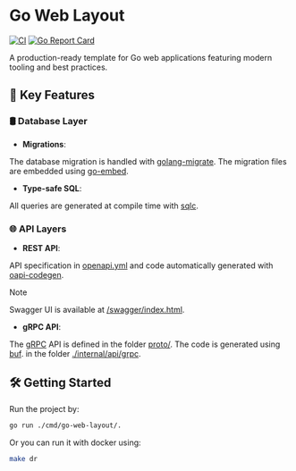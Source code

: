 # Go Web Layout

[![CI](https://github.com/manuelarte/go-web-layout/actions/workflows/ci.yml/badge.svg)](https://github.com/manuelarte/go-web-layout/actions/workflows/ci.yml)
[![Go Report Card](https://goreportcard.com/badge/github.com/manuelarte/go-web-layout)](https://goreportcard.com/report/github.com/manuelarte/go-web-layout)

A production-ready template for Go web applications featuring modern tooling and best practices.

## 🚀 Key Features

### 🛢 Database Layer

- **Migrations**:

The database migration is handled with [golang-migrate](https://github.com/golang-migrate/migrate). The migration files are embedded using [go-embed](https://pkg.go.dev/embed).

- **Type-safe SQL**:

All queries are generated at compile time with [sqlc](https://sqlc.dev/).

### 🌐 API Layers

- **REST API**:

API specification in [openapi.yml](resources/openapi.yml) and code automatically generated with [oapi-codegen](https://github.com/deepmap/oapi-codegen).

> [!NOTE]
> Swagger UI is available at [/swagger/index.html](http://localhost:3001/swagger/index.html).

- **gRPC API**:

The [gRPC](https://grpc.io/) API is defined in the folder [proto/](proto).
The code is generated using [buf](https://buf.build/). in the folder [./internal/api/grpc](./internal/api/grpc).

## 🛠️ Getting Started

Run the project by:

```bash
go run ./cmd/go-web-layout/.
```

Or you can run it with docker using:

```bash
make dr
```

